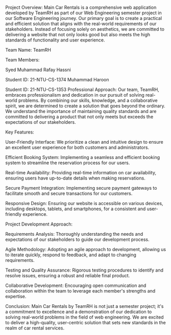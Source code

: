 Project Overview:
Main Car Rentals is a comprehensive web application developed by TeamRH as part of our Web Engineering semester project in our Software Engineering journey. Our primary goal is to create a practical and efficient solution that aligns with the real-world requirements of our stakeholders. Instead of focusing solely on aesthetics, we are committed to delivering a website that not only looks good but also meets the high standards of functionality and user experience.

Team Name: TeamRH

Team Members:

Syed Muhammad Rafay Hassni

Student ID: 21-NTU-CS-1374
Muhammad Haroon

Student ID: 21-NTU-CS-1353
Professional Approach:
Our team, TeamRH, embraces professionalism and dedication in our pursuit of solving real-world problems. By combining our skills, knowledge, and a collaborative spirit, we are determined to create a solution that goes beyond the ordinary. We understand the importance of maintaining quality standards and are committed to delivering a product that not only meets but exceeds the expectations of our stakeholders.

Key Features:

User-Friendly Interface: We prioritize a clean and intuitive design to ensure an excellent user experience for both customers and administrators.

Efficient Booking System: Implementing a seamless and efficient booking system to streamline the reservation process for our users.

Real-time Availability: Providing real-time information on car availability, ensuring users have up-to-date details when making reservations.

Secure Payment Integration: Implementing secure payment gateways to facilitate smooth and secure transactions for our customers.

Responsive Design: Ensuring our website is accessible on various devices, including desktops, tablets, and smartphones, for a consistent and user-friendly experience.

Project Development Approach:

Requirements Analysis: Thoroughly understanding the needs and expectations of our stakeholders to guide our development process.

Agile Methodology: Adopting an agile approach to development, allowing us to iterate quickly, respond to feedback, and adapt to changing requirements.

Testing and Quality Assurance: Rigorous testing procedures to identify and resolve issues, ensuring a robust and reliable final product.

Collaborative Development: Encouraging open communication and collaboration within the team to leverage each member's strengths and expertise.

Conclusion:
Main Car Rentals by TeamRH is not just a semester project; it's a commitment to excellence and a demonstration of our dedication to solving real-world problems in the field of web engineering. We are excited to deliver a high-quality, user-centric solution that sets new standards in the realm of car rental services.
